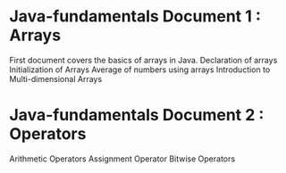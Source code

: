 # Java-fundamentals Document 1 : Arrays
First document covers the basics of arrays in Java.
Declaration of arrays
Initialization of Arrays
Average of numbers using arrays
Introduction to Multi-dimensional Arrays

# Java-fundamentals Document 2 : Operators
Arithmetic Operators
Assignment Operator
Bitwise Operators
